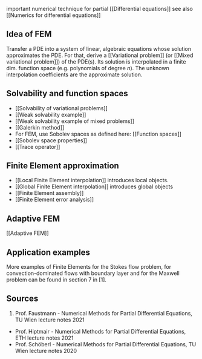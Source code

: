 important numerical technique for partial  [[Differential equations]]
see also [[Numerics for differential equations]]


## Idea of FEM
Transfer a PDE into a system of linear, algebraic equations whose solution approximates the PDE.
For that, derive a [[Variational problem]] (or [[Mixed variational problem]]) of the PDE(s). 
Its solution is interpolated in a finite dim. function space (e.g. polynomials of degree $n$).
The unknown interpolation coefficients are the approximate solution.


## Solvability and function spaces
- [[Solvability of variational problems]]
- [[Weak solvability example]]
- [[Weak solvability example of mixed problems]]
- [[Galerkin method]]
- For FEM, use Sobolev spaces as defined here: [[Function spaces]]
- [[Sobolev space properties]]
- [[Trace operator]]


## Finite Element approximation
- [[Local Finite Element interpolation]] introduces local objects.
- [[Global Finite Element interpolation]] introduces global objects
- [[Finite Element assembly]]
- [[Finite Element error analysis]]


## Adaptive FEM
[[Adaptive FEM]]


## Application examples
More examples of Finite Elements for the Stokes flow problem, for convection-dominated flows with boundary layer and for the Maxwell problem can be found in section 7 in [1].


## Sources
1. Prof. Faustmann - Numerical Methods for Partial Differential Equations, TU Wien lecture notes 2021
- Prof. Hiptmair - Numerical Methods for Partial Differential Equations, ETH lecture notes 2021
- Prof. Schöberl - Numerical Methods for Partial Differential Equations, TU Wien lecture notes 2020
